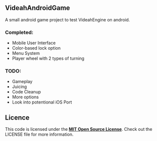 ## VideahAndroidGame


A small android game project to test VideahEngine on android.

### Completed:

 * Mobile User Interface
 * Color-based lock option
 * Menu System
 * Player wheel with 2 types of turning
 
### TODO:

 * Gameplay
 * Juicing
 * Code Cleanup
 * More options
 * Look into potentional iOS Port


## Licence

This code is licensed under the [**MIT Open Source License**][MIT]. Check out the LICENSE file for more information.

[MIT]: http://www.opensource.org/licenses/mit-license.html
